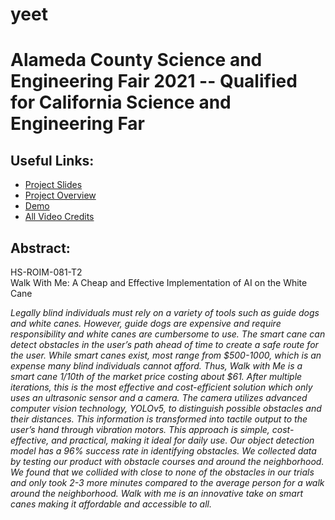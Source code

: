 # yeet
<h1>Alameda County Science and Engineering Fair 2021 -- Qualified for California Science and Engineering Far</h1>

<h2>Useful Links: </h2>
<ul>
  <li> <a href="https://docs.google.com/presentation/d/1NscqhQe_gG6Caft23iyBZQf7ccWLX1mf_a9cWke3yh8/edit?usp=sharing">Project Slides</a></li>
  <li> <a href="https://youtu.be/U-MuVF5-3vI">Project Overview</a> </li>
  <li> <a href="https://youtu.be/a2Z8ZESduxo">Demo</a> </li>
  <li> <a href="https://github.com/tingyiwu1">All Video Credits</a> </li>
</ul>

<h2>Abstract: </h2>

<p> HS-ROIM-081-T2 <br> Walk With Me: A Cheap and Effective Implementation of AI on the White Cane </p>

<em> <p> Legally blind individuals must rely on a variety of tools such as guide dogs and white canes. 
However, guide dogs are expensive and require responsibility and white canes are cumbersome to use. 
The smart cane can detect obstacles in the user’s path ahead of time to create a safe route for the user. 
While smart canes exist, most range from $500-1000, which is an expense many blind individuals cannot afford. 
Thus, Walk with Me is a smart cane 1/10th of the market price costing about $61. 
After multiple iterations, this is the most effective and cost-efficient solution which only uses an ultrasonic sensor and a camera. 
The camera utilizes advanced computer vision technology, YOLOv5, to distinguish possible obstacles and their distances. 
This information is transformed into tactile output to the user’s hand through vibration motors. 
This approach is simple, cost-effective, and practical, making it ideal for daily use. 
Our object detection model has a 96% success rate in identifying obstacles. 
We collected data by testing our product with obstacle courses and around the neighborhood. 
We found that we collided with close to none of the obstacles in our trials and only took 2-3 more minutes 
compared to the average person for a walk around the neighborhood.
Walk with me is an innovative take on smart canes making it affordable and accessible to all.
</em>
</p>

